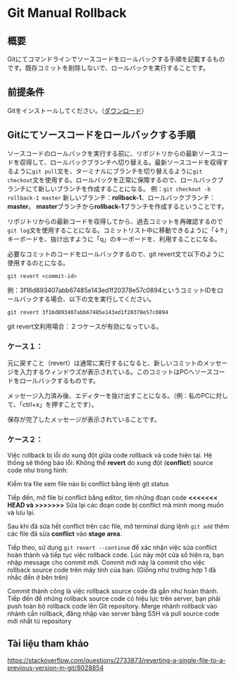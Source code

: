 # Git Manual Rollback
## 概要
Gitにてコマンドラインでソースコードをロールバックする手順を記載するものです。既存コミットを削除しないで、ロールバックを実行することです。

## 前提条件
Gitをインストールしてください。（[ダウンロード](https://git-scm.com/downloads)）

## Gitにてソースコードをロールバックする手順
ソースコードのロールバックを実行する前に、リポジトリからの最新ソースコードを収得して、ロールバックブランチへ切り替える。最新ソースコードを収得するように`git pull`文を、ターミナルにブランチを切り替えるように`git checkout`文を使用する。ロールバックを正常に保障するので、ロールバックブランチにて新しいブランチを作成することになる。
例：`git checkout -b rollback-1 master`
新しいブランチ：**rollback-1**、ロールバックブランチ：**master**。
**master**ブランチから**rollback-1**ブランチを作成するということです。

リポジトリからの最新コードを収得してから、過去コミットを再確認するので`git log`文を使用することになる。コミットリスト中に移動できるように「↓↑」キーボードを、抜け出すように「q」のキーボードを、利用することになる。

必要なコミットのコードをロールバックするので、git revert文で以下のように使用するのとになる。
```
git revert <commit-id>
```

例：3f16d893407abb67485e143ed1f20378e57c0894というコミットIDをロールバックする場合、以下の文を実行してください。
```
git revert 3f16d893407abb67485e143ed1f20378e57c0894
```

git revert文利用場合：２つケースが有効になっている。

### ケース１：
元に戻すこと（revert）は通常に実行するになると、新しいコミットのメッセージを入力するウィンドウズが表示されている。このコミットはPCへソースコードをロールバックするものです。

メッセージ入力済み後、エディターを抜け出すことになる。（例：私のPCに対して、「ctrl+x」を押すことです）。

保存が完了したメッセージが表示されていることです。

### ケース２：
Việc rollback bị lỗi do xung đột giữa code rollback và code hiện tại. Hệ thống sẽ thông báo lỗi: Không thể **revert** do xung đột (**conflict**) source code như trong hình:

Kiểm tra file xem file nào bị conflict bằng lệnh git status

Tiếp đến, mở file bị conflict bằng editor, tìm những đoạn code **<<<<<<< HEAD và >>>>>>>**  Sửa lại các đoạn code bị conflict mà mình mong muốn và lưu lại.

Sau khi đã sửa hết conflict trên các file, mở terminal dùng lệnh ```git add``` thêm các file đã sửa **conflict** vào **stage area**. 

Tiếp theo, sử dụng ```git revert --continue``` để xác nhận việc sửa conflict hoàn thành và tiếp tục việc rollback code. Lúc này một cửa sổ hiện ra, bạn nhập message cho commit mới. Commit mới này là commit cho việc rollback source code trên máy tính của bạn. (Giống như trường hợp 1 đã nhắc đến ở bên trên)

Commit thành công là việc rollback source code đã gần như hoàn thành. Tiếp đến để những rollback source code có hiệu lực trên server, bạn phải push toàn bộ rollback code lên Git repository. Merge nhánh rollback vào nhánh cần rollback, đăng nhập vào server bằng SSH và pull source code mới nhất từ repository

## Tài liệu tham khảo
https://stackoverflow.com/questions/2733873/reverting-a-single-file-to-a-previous-version-in-git/8028854
